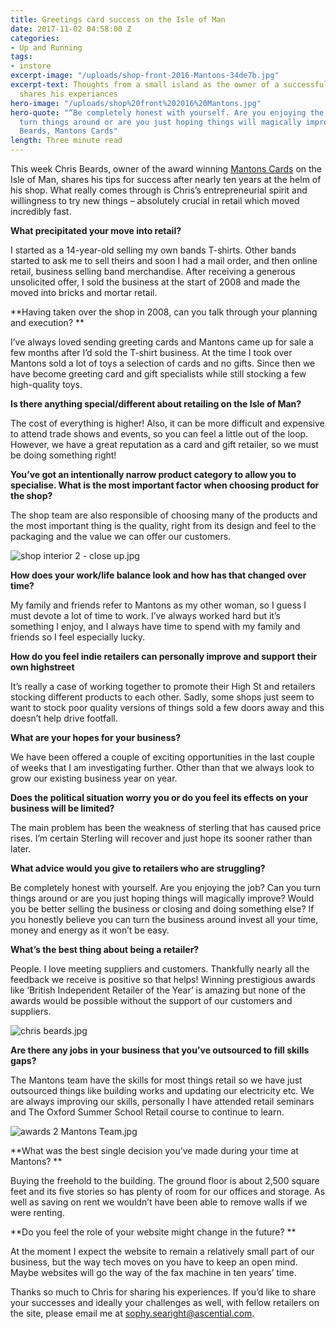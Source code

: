 ```yaml
---
title: Greetings card success on the Isle of Man
date: 2017-11-02 04:58:00 Z
categories:
- Up and Running
tags:
- instore
excerpt-image: "/uploads/shop-front-2016-Mantons-34de7b.jpg"
excerpt-text: Thoughts from a small island as the owner of a successful card shop
  shares his experiances
hero-image: "/uploads/shop%20front%202016%20Mantons.jpg"
hero-quote: "“Be completely honest with yourself. Are you enjoying the job? Can you
  turn things around or are you just hoping things will magically improve?” Chris
  Beards, Mantons Cards"
length: Three minute read
---
```


This week Chris Beards, owner of the award winning [Mantons Cards](http://www.mantonscards.co.uk/) on the Isle of Man, shares his tips for success after nearly ten years at the helm of his shop. What really comes through is Chris’s entrepreneurial spirit and willingness to try new things – absolutely crucial in retail which moved incredibly fast.

**What precipitated your move into retail?**

I started as a 14-year-old selling my own bands T-shirts. Other bands started to ask me to sell theirs and soon I had a mail order, and then online retail, business selling band merchandise. After receiving a generous unsolicited offer, I sold the business at the start of 2008 and made the moved into bricks and mortar retail.

**Having taken over the shop in 2008, can you talk through your planning and execution? **

I’ve always loved sending greeting cards and Mantons came up for sale a few months after I’d sold the T-shirt business. At the time I took over Mantons sold a lot of toys a selection of cards and no gifts. Since then we have become greeting card and gift specialists while still stocking a few high-quality toys.

**Is there anything special/different about retailing on the Isle of Man?**

The cost of everything is higher! Also, it can be more difficult and expensive to attend trade shows and events, so you can feel a little out of the loop. However, we have a great reputation as a card and gift retailer, so we must be doing something right!

**You’ve got an intentionally narrow product category to allow you to specialise. What is the most important factor when choosing product for the shop?**

The shop team are also responsible of choosing many of the products and the most important thing is the quality, right from its design and feel to the packaging and the value we can offer our customers.

![shop interior 2 - close up.jpg](/uploads/shop%20interior%202%20-%20close%20up.jpg)

**How does your work/life balance look and how has that changed over time?**

My family and friends refer to Mantons as my other woman, so I guess I must devote a lot of time to work. I’ve always worked hard but it’s something I enjoy, and I always have time to spend with my family and friends so I feel especially lucky.

**How do you feel indie retailers can personally improve and support their own highstreet**

It’s really a case of working together to promote their High St and retailers stocking different products to each other. Sadly, some shops just seem to want to stock poor quality versions of things sold a few doors away and this doesn’t help drive footfall.

**What are your hopes for your business?**

We have been offered a couple of exciting opportunities in the last couple of weeks that I am investigating further. Other than that we always look to grow our existing business year on year.

**Does the political situation worry you or do you feel its effects on your business will be limited?** 

The main problem has been the weakness of sterling that has caused price rises. I’m certain Sterling will recover and just hope its sooner rather than later.

**What advice would you give to retailers who are struggling?**

Be completely honest with yourself. Are you enjoying the job? Can you turn things around or are you just hoping things will magically improve? Would you be better selling the business or closing and doing something else? If you honestly believe you can turn the business around invest all your time, money and energy as it won’t be easy.

**What’s the best thing about being a retailer?**

People. I love meeting suppliers and customers. Thankfully nearly all the feedback we receive is positive so that helps! Winning prestigious awards like ‘British Independent Retailer of the Year’ is amazing but none of the awards would be possible without the support of our customers and suppliers.

![chris beards.jpg](/uploads/chris%20beards.jpg)

**Are there any jobs in your business that you’ve outsourced to fill skills gaps?**

The Mantons team have the skills for most things retail so we have just outsourced things like building works and updating our electricity etc. We are always improving our skills, personally I have attended retail seminars and The Oxford Summer School Retail course to continue to learn.

![awards 2 Mantons Team.jpg](/uploads/awards%202%20Mantons%20Team.jpg)

**What was the best single decision you’ve made during your time at Mantons? **

Buying the freehold to the building. The ground floor is about 2,500 square feet and its five stories so has plenty of room for our offices and storage. As well as saving on rent we wouldn’t have been able to remove walls if we were renting.

**Do you feel the role of your website might change in the future? **

At the moment I expect the website to remain a relatively small part of our business, but the way tech moves on you have to keep an open mind. Maybe websites will go the way of the fax machine in ten years’ time.

Thanks so much to Chris for sharing his experiences. If you’d like to share your successes and ideally your challenges as well, with fellow retailers on the site, please email me at [sophy.searight@ascential.com](mailto:sophy.searight@ascential.com).